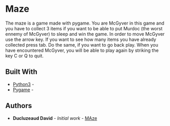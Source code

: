 # Maze

The maze is a game made with pygame. You are McGyver in this game and you have to collect 3 items if you want to be able to put Murdoc (the worst ennemy of McGyver) to sleep and win the game.
In order to move McGyver use the arrow key. If you want to see how many items you have already collected press tab. Do the same, if you want to go back play.
When you have encountered McGyver, you will be able to play again by striking the key C or Q to quit.

## Built With

* [Python3](https://www.python.org/downloads/release/python-363/) -
* [Pygame](http://www.pygame.org/news) -

## Authors

* **Ducluzeaud David** - *Initial work* - [MAze](https://github.com/sneakyPeat/Maze)

